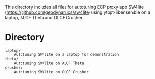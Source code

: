 This directory includes all files for autotuning ECP proxy app SW4lite (https://github.com/geodynamics/sw4lite) using ytopt-libensemble on a laptop, ALCF Theta and OLCF Crusher.

# Directory
```
laptop/	
    Autotuning SW4lite on a laptop for demonstration
theta/
    Autotuning SW4lite on ALCF Theta
crusher/	
    Autotuning SW4lite on OLCF Crusher 

```
